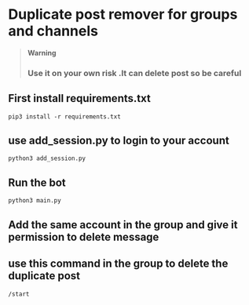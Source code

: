 # Duplicate post remover for groups and channels

> **Warning**
>
> ### Use it on your **own risk** .It can **delete post** so **be careful**

## First install requirements.txt

`pip3 install -r requirements.txt`

## use add_session.py to login to your account

`python3 add_session.py`

## Run the bot

`python3 main.py`

## Add the same account in the group and give it permission to delete message

## use this command in the group to delete the duplicate post

`/start`

